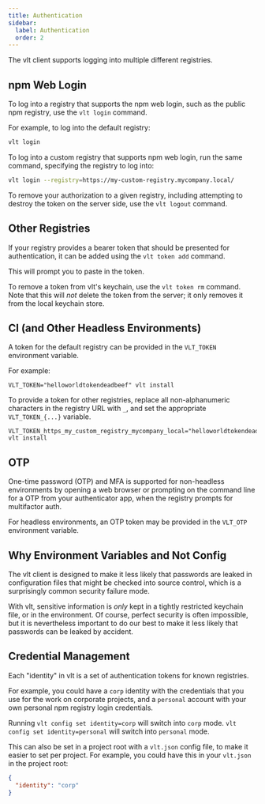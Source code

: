 ```yaml
---
title: Authentication
sidebar:
  label: Authentication
  order: 2
---
```


The vlt client supports logging into multiple different
registries.

## npm Web Login

To log into a registry that supports the npm web login, such as
the public npm registry, use the `vlt login` command.

For example, to log into the default registry:

```bash
vlt login
```

To log into a custom registry that supports npm web login, run
the same command, specifying the registry to log into:

```bash
vlt login --registry=https://my-custom-registry.mycompany.local/
```

To remove your authorization to a given registry, including
attempting to destroy the token on the server side, use the `vlt
logout` command.

## Other Registries

If your registry provides a bearer token that should be presented
for authentication, it can be added using the `vlt token add`
command.

This will prompt you to paste in the token.

To remove a token from vlt's keychain, use the `vlt token rm`
command. Note that this will _not_ delete the token from the
server; it only removes it from the local keychain store.

## CI (and Other Headless Environments)

A token for the default registry can be provided in the
`VLT_TOKEN` environment variable.

For example:

```
VLT_TOKEN="helloworldtokendeadbeef" vlt install
```

To provide a token for other registries, replace all
non-alphanumeric characters in the registry URL with `_`, and set
the appropriate `VLT_TOKEN_{...}` variable.

```
VLT_TOKEN_https_my_custom_registry_mycompany_local="helloworldtokendeadbeef" vlt install
```

## OTP

One-time password (OTP) and MFA is supported for non-headless
environments by opening a web browser or prompting on the command
line for a OTP from your authenticator app, when the registry
prompts for multifactor auth.

For headless environments, an OTP token may be provided in the
`VLT_OTP` environment variable.

## Why Environment Variables and Not Config

The vlt client is designed to make it less likely that passwords
are leaked in configuration files that might be checked into
source control, which is a surprisingly common security failure
mode.

With vlt, sensitive information is _only_ kept in a tightly
restricted keychain file, or in the environment. Of course,
perfect security is often impossible, but it is nevertheless
important to do our best to make it less likely that passwords
can be leaked by accident.

## Credential Management

Each "identity" in vlt is a set of authentication tokens for
known registries.

For example, you could have a `corp` identity with the
credentials that you use for the work on corporate projects, and
a `personal` account with your own personal npm registry login
credentials.

Running `vlt config set identity=corp` will switch into `corp`
mode. `vlt config set identity=personal` will switch into
`personal` mode.

This can also be set in a project root with a `vlt.json` config
file, to make it easier to set per project. For example, you
could have this in your `vlt.json` in the project root:

```json
{
  "identity": "corp"
}
```
